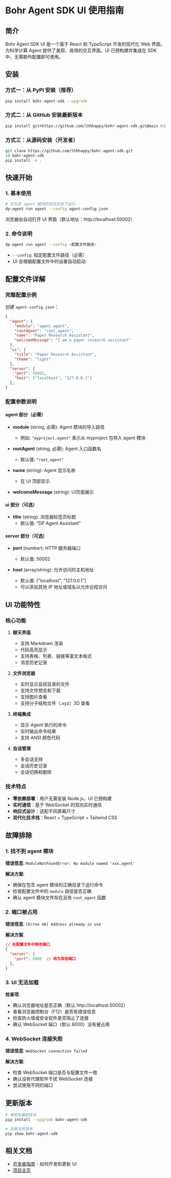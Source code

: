 # Bohr Agent SDK UI 使用指南

## 简介

Bohr Agent SDK UI 是一个基于 React 和 TypeScript 开发的现代化 Web 界面，为科学计算 Agent 提供了美观、易用的交互界面。UI 已预构建并集成在 SDK 中，无需额外配置即可使用。

## 安装

### 方式一：从 PyPI 安装（推荐）

```bash
pip install bohr-agent-sdk --upgrade
```

### 方式二：从 GitHub 安装最新版本

```bash
pip install git+https://github.com/lhhhappy/bohr-agent-sdk.git@main #目前
```

### 方式三：从源码安装（开发者）

```bash
git clone https://github.com/lhhhappy/bohr-agent-sdk.git
cd bohr-agent-sdk
pip install -e .
```

## 快速开始
### 1. 基本使用

```bash
# 在包含 agent 模块的项目目录下运行
dp-agent run agent --config agent-config.json
```

浏览器会自动打开 UI 界面（默认地址：http://localhost:50002）

### 2. 命令说明

```bash
dp-agent run agent --config <配置文件路径>
```

- `--config`: 指定配置文件路径（必需）
- UI 会根据配置文件中的设置自动启动

## 配置文件详解

### 完整配置示例

创建 `agent-config.json`：

```json
{
  "agent": {
    "module": "agent.agent",
    "rootAgent": "root_agent",
    "name": "Paper Research Assistant",
    "welcomeMessage": "I am a paper research assistant" 
  },
  "ui": {
    "title": "Paper Research Assistant",
    "theme": "light"
  },
  "server": {
    "port": 50002,
    "host": ["localhost", "127.0.0.1"]
  },
}
```

### 配置参数说明

#### agent 部分（必需）

- **module** (string, 必需): Agent 模块的导入路径
  - 例如: `"myproject.agent"` 表示从 myproject 包导入 agent 模块
  
- **rootAgent** (string, 必需): Agent 入口函数名
  - 默认值: `"root_agent"`
  
- **name** (string): Agent 显示名称
  - 在 UI 顶部显示
  
- **welcomeMessage** (string): UI页面展示
  

#### ui 部分（可选）

- **title** (string): 浏览器标签页标题
  - 默认值: "DP Agent Assistant"
#### server 部分（可选）

- **port** (number): HTTP 服务器端口
  - 默认值: 50002
  
- **host** (array/string): 允许访问的主机地址
  - 默认值: ["localhost", "127.0.0.1"]
  - 可以添加其他 IP 地址或域名以允许远程访问


## UI 功能特性

### 核心功能

1. **聊天界面**
   - 支持 Markdown 渲染
   - 代码高亮显示
   - 支持表格、列表、链接等富文本格式
   - 消息历史记录

2. **文件浏览器**
   - 实时显示监视目录的文件
   - 支持文件预览和下载
   - 支持图片查看
   - 支持分子结构文件（.xyz）3D 查看

3. **终端集成**
   - 显示 Agent 执行的命令
   - 实时输出命令结果
   - 支持 ANSI 颜色代码

4. **会话管理**
   - 多会话支持
   - 会话历史记录
   - 会话切换和删除

### 技术特点

- **零依赖部署**：用户无需安装 Node.js，UI 已预构建
- **实时通信**：基于 WebSocket 的双向实时通信
- **响应式设计**：适配不同屏幕尺寸
- **现代化技术栈**：React + TypeScript + Tailwind CSS

## 故障排除

### 1. 找不到 agent 模块

**错误信息**: `ModuleNotFoundError: No module named 'xxx.agent'`

**解决方案**:
- 确保在包含 agent 模块的正确目录下运行命令
- 检查配置文件中的 `module` 路径是否正确
- 确认 agent 模块文件存在且有 `root_agent` 函数

### 2. 端口被占用

**错误信息**: `[Errno 48] Address already in use`

**解决方案**:
```json
// 在配置文件中修改端口
{
  "server": {
    "port": 8080  // 改为其他端口
  },
}
```

### 3. UI 无法加载

**检查项**:
- 确认浏览器地址是否正确（默认 http://localhost:50002）
- 查看浏览器控制台（F12）是否有错误信息
- 检查防火墙或安全软件是否阻止了连接
- 确认 WebSocket 端口（默认 8000）没有被占用

### 4. WebSocket 连接失败

**错误信息**: `WebSocket connection failed`

**解决方案**:
- 检查 WebSocket 端口是否与配置文件一致
- 确认没有代理软件干扰 WebSocket 连接
- 尝试使用不同的端口


## 更新版本

```bash
# 更新到最新版本
pip install --upgrade bohr-agent-sdk

# 查看当前版本
pip show bohr-agent-sdk
```

## 相关文档

- [开发者指南](src/dp/agent/cli/templates/ui/DEVELOPER.md) - 如何开发和更新 UI
- [项目主页](https://github.com/lhhhappy/bohr-agent-sdk)